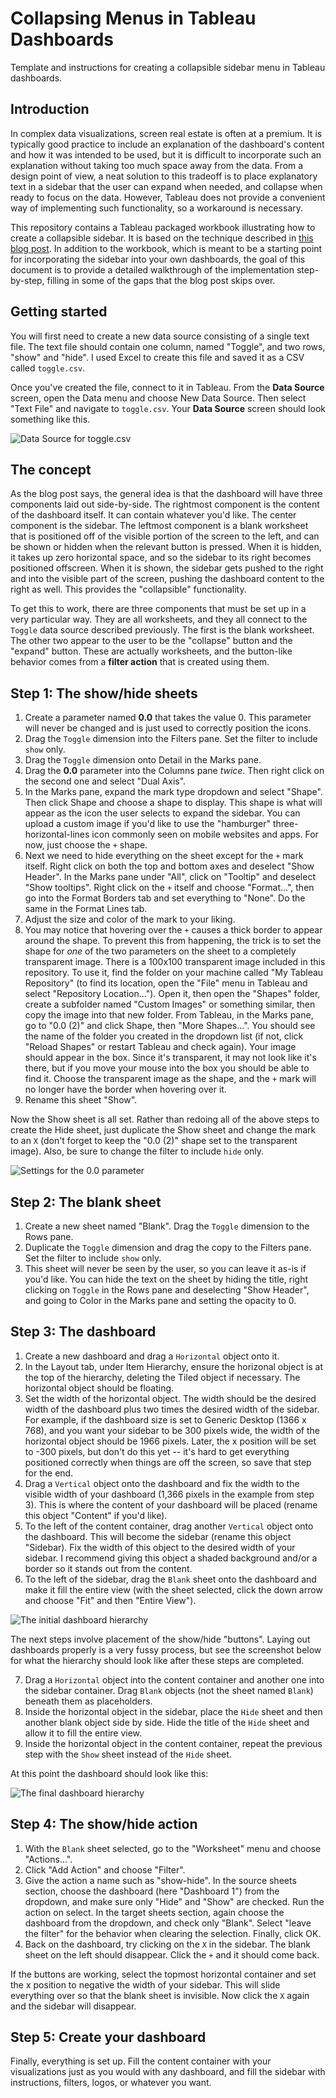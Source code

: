 # Collapsing Menus in Tableau Dashboards
Template and instructions for creating a collapsible sidebar menu in Tableau dashboards.

## Introduction
In complex data visualizations, screen real estate is often at a premium. It is typically good practice to include an explanation of the dashboard's content and how it was intended to be used, but it is difficult to incorporate such an explanation without taking too much space away from the data. From a design point of view, a neat solution to this tradeoff is to place explanatory text in a sidebar that the user can expand when needed, and collapse when ready to focus on the data. However, Tableau does not provide a convenient way of implementing such functionality, so a workaround is necessary.

This repository contains a Tableau packaged workbook illustrating how to create a collapsible sidebar. It is based on the technique described in [this blog post](https://interworks.com/blog/rrouse/2016/01/04/creating-collapsing-menu-container-tableau). In addition to the workbook, which is meant to be a starting point for incorporating the sidebar into your own dashboards, the goal of this document is to provide a detailed walkthrough of the implementation step-by-step, filling in some of the gaps that the blog post skips over.

## Getting started
You will first need to create a new data source consisting of a single text file. The text file should contain one column, named "Toggle", and two rows, "show" and "hide". I used Excel to create this file and saved it as a CSV called `toggle.csv`.

Once you've created the file, connect to it in Tableau. From the **Data Source** screen, open the Data menu and choose New Data Source. Then select "Text File" and navigate to `toggle.csv`. Your **Data Source** screen should look something like this.

![Data Source for toggle.csv](img/toggle-data-source.png)

## The concept
As the blog post says, the general idea is that the dashboard will have three components laid out side-by-side. The rightmost component is the content of the dashboard itself. It can contain whatever you'd like. The center component is the sidebar. The leftmost component is a blank worksheet that is positioned off of the visible portion of the screen to the left, and can be shown or hidden when the relevant button is pressed. When it is hidden, it takes up zero horizontal space, and so the sidebar to its right becomes positioned offscreen. When it is shown, the sidebar gets pushed to the right and into the visible part of the screen, pushing the dashboard content to the right as well. This provides the "collapsible" functionality.

To get this to work, there are three components that must be set up in a very particular way. They are all worksheets, and they all connect to the `Toggle` data source described previously. The first is the blank worksheet. The other two appear to the user to be the "collapse" button and the "expand" button. These are actually worksheets, and the button-like behavior comes from a **filter action** that is created using them.

## Step 1: The show/hide sheets

1. Create a parameter named **0.0** that takes the value 0. This parameter will never be changed and is just used to correctly position the icons.
2. Drag the `Toggle` dimension into the Filters pane. Set the filter to include `show` only.
3. Drag the `Toggle` dimension onto Detail in the Marks pane.
4. Drag the **0.0** parameter into the Columns pane *twice*. Then right click on the second one and select "Dual Axis".
5. In the Marks pane, expand the mark type dropdown and select "Shape". Then click Shape and choose a shape to display. This shape is what will appear as the icon the user selects to expand the sidebar. You can upload a custom image if you'd like to use the "hamburger" three-horizontal-lines icon commonly seen on mobile websites and apps. For now, just choose the `+` shape.
6. Next we need to hide everything on the sheet except for the `+` mark itself. Right click on both the top and bottom axes and deselect "Show Header". In the Marks pane under "All", click on "Tooltip" and deselect "Show tooltips". Right click on the `+` itself and choose "Format...", then go into the Format Borders tab and set everything to "None". Do the same in the Format Lines tab.
7. Adjust the size and color of the mark to your liking.
8. You may notice that hovering over the `+` causes a thick border to appear around the shape. To prevent this from happening, the trick is to set the shape for *one* of the two parameters on the sheet to a completely transparent image. There is a 100x100 transparent image included in this repository. To use it, find the folder on your machine called "My Tableau Repository" (to find its location, open the "File" menu in Tableau and select "Repository Location..."). Open it, then open the "Shapes" folder, create a subfolder named "Custom Images" or something similar, then copy the image into that new folder. From Tableau, in the Marks pane, go to "0.0 (2)" and click Shape, then "More Shapes...". You should see the name of the folder you created in the dropdown list (if not, click "Reload Shapes" or restart Tableau and check again). Your image should appear in the box. Since it's transparent, it may not look like it's there, but if you move your mouse into the box you should be able to find it. Choose the transparent image as the shape, and the `+` mark will no longer have the border when hovering over it.
9. Rename this sheet "Show".

Now the Show sheet is all set. Rather than redoing all of the above steps to create the Hide sheet, just duplicate the Show sheet and change the mark to an `X` (don't forget to keep the "0.0 (2)" shape set to the transparent image). Also, be sure to change the filter to include `hide` only.

![Settings for the 0.0 parameter](img/parameter-0.png)

## Step 2: The blank sheet

1. Create a new sheet named "Blank". Drag the `Toggle` dimension to the Rows pane.
2. Duplicate the `Toggle` dimension and drag the copy to the Filters pane. Set the filter to include `show` only.
3. This sheet will never be seen by the user, so you can leave it as-is if you'd like. You can hide the text on the sheet by hiding the title, right clicking on `Toggle` in the Rows pane and deselecting "Show Header", and going to Color in the Marks pane and setting the opacity to 0.

## Step 3: The dashboard

1. Create a new dashboard and drag a `Horizontal` object onto it.
2. In the Layout tab, under Item Hierarchy, ensure the horizonal object is at the top of the hierarchy, deleting the Tiled object if necessary. The horizontal object should be floating.
3. Set the width of the horizontal object. The width should be the desired width of the dashboard plus two times the desired width of the sidebar. For example, if the dashboard size is set to Generic Desktop (1366 x 768), and you want your sidebar to be 300 pixels wide, the width of the horizontal object should be 1966 pixels. Later, the x position will be set to -300 pixels, but don't do this yet -- it's hard to get everything positioned correctly when things are off the screen, so save that step for the end.
4. Drag a `Vertical` object onto the dashboard and fix the width to the visible width of your dashboard (1,366 pixels in the example from step 3). This is where the content of your dashboard will be placed (rename this object "Content" if you'd like).
5. To the left of the content container, drag another `Vertical` object onto the dashboard. This will become the sidebar (rename this object "Sidebar). Fix the width of this object to the desired width of your sidebar. I recommend giving this object a shaded background and/or a border so it stands out from the content.
6. To the left of the sidebar, drag the `Blank` sheet onto the dashboard and make it fill the entire view (with the sheet selected, click the down arrow and choose "Fit" and then "Entire View").

![The initial dashboard hierarchy](img/dashboard-hierarchy.png)

The next steps involve placement of the show/hide "buttons". Laying out dashboards properly is a very fussy process, but see the screenshot below for what the hierarchy should look like after these steps are completed.

7. Drag a `Horizontal` object into the content container and another one into the sidebar container. Drag `Blank` objects (not the sheet named `Blank`) beneath them as placeholders.
8. Inside the horizontal object in the sidebar, place the `Hide` sheet and then another blank object side by side. Hide the title of the `Hide` sheet and allow it to fill the entire view.
9. Inside the horizontal object in the content container, repeat the previous step with the `Show` sheet instead of the `Hide` sheet.

At this point the dashboard should look like this:

![The final dashboard hierarchy](img/dashboard-progress.png)

## Step 4: The show/hide action

1. With the `Blank` sheet selected, go to the "Worksheet" menu and choose "Actions...".
2. Click "Add Action" and choose "Filter".
3. Give the action a name such as "show-hide". In the source sheets section, choose the dashboard (here "Dashboard 1") from the dropdown, and make sure only "Hide" and "Show" are checked. Run the action on select. In the target sheets section, again choose the dashboard from the dropdown, and check only "Blank". Select "leave the filter" for the behavior when clearing the selection. Finally, click OK.
4. Back on the dashboard, try clicking on the `X` in the sidebar. The blank sheet on the left should disappear. Click the `+` and it should come back.

If the buttons are working, select the topmost horizontal container and set the x position to negative the width of your sidebar. This will slide everything over so that the blank sheet is invisible. Now click the `X` again and the sidebar will disappear.

## Step 5: Create your dashboard

Finally, everything is set up. Fill the content container with your visualizations just as you would with any dashboard, and fill the sidebar with instructions, filters, logos, or whatever you want.
